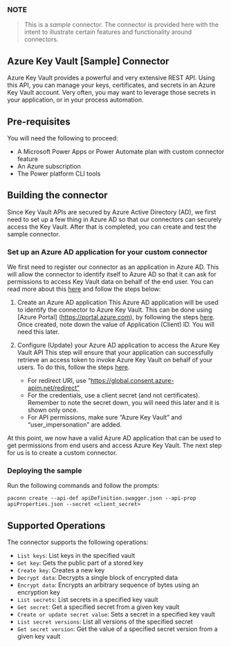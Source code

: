 
### NOTE
> This is a *sample* connector.  The connector is provided here with the intent to illustrate certain features and functionality around connectors.

## Azure Key Vault [Sample] Connector
Azure Key Vault provides a powerful and very extensive REST API.  Using this API, you can manage your keys, certificates, and secrets in an Azure Key Vault account.  Very often, you may want to leverage those secrets in your application, or in your process automation.



## Pre-requisites
You will need the following to proceed:
* A Microsoft Power Apps or Power Automate plan with custom connector feature
* An Azure subscription
* The Power platform CLI tools

## Building the connector 
Since Key Vault APIs are secured by Azure Active Directory (AD), we first need to set up a few thing in Azure AD so that our connectors can securely access the Key Vault.  After that is completed, you can create and test the sample connector.

### Set up an Azure AD application for your custom connector
We first need to register our connector as an application in Azure AD.  This will allow the connector to identify itself to Azure AD so that it can ask for permissions to access Key Vault data on behalf of the end user.  You can read more about this [here](https://docs.microsoft.com/en-us/azure/active-directory/develop/authentication-scenarios) and follow the steps below:

1. Create an Azure AD application
This Azure AD application will be used to identify the connector to Azure Key Vault.  This can be done using [Azure Portal] (https://portal.azure.com), by following the steps [here](https://docs.microsoft.com/en-us/azure/active-directory/develop/quickstart-register-app).  Once created, note down the value of Application (Client) ID.  You will need this later.

2. Configure (Update) your Azure AD application to access the Azure Key Vault API
This step will ensure that your application can successfully retrieve an access token to invoke Azure Key Vault on behalf of your users.  To do this, follow the steps [here](https://docs.microsoft.com/en-us/azure/active-directory/develop/quickstart-configure-app-access-web-apis).
    - For redirect URI, use “https://global.consent.azure-apim.net/redirect”
    - For the credentials, use a client secret (and not certificates).  Remember to note the secret down, you will need this later and it is shown only once.
    - For API permissions, make sure “Azure Key Vault” and “user_impersonation” are added.
   
At this point, we now have a valid Azure AD application that can be used to get permissions from end users and access Azure Key Vault.  The next step for us is to create a custom connector.

### Deploying the sample
Run the following commands and follow the prompts:

```paconn
paconn create --api-def apiDefinition.swagger.json --api-prop apiProperties.json --secret <client_secret>
```

## Supported Operations
The connector supports the following operations:
* `List keys`: List keys in the specified vault
* `Get key`: Gets the public part of a stored key
* `Create key`: Creates a new key
* `Decrypt data`: Decrypts a single block of encrypted data
* `Encrypt data`: Encrypts an arbitrary sequence of bytes using an encryption key
* `List secrets`: List secrets in a specified key vault
* `Get secret`: Get a specified secret from a given key vault
* `Create or update secret value`: Sets a secret in a specified key vault
* `List secret versions`: List all versions of the specified secret
* `Get secret version`: Get the value of a specified secret version from a given key vault




